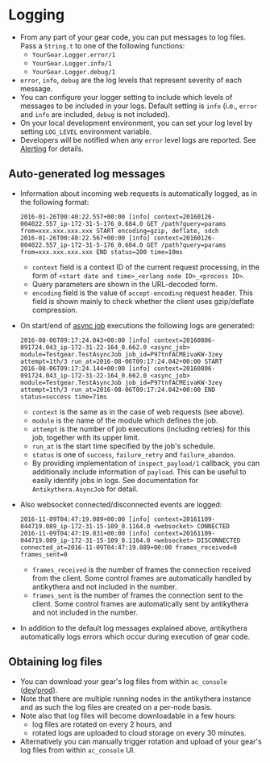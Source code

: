 # Logging

- From any part of your gear code, you can put messages to log files.
  Pass a `String.t` to one of the following functions:
    - `YourGear.Logger.error/1`
    - `YourGear.Logger.info/1`
    - `YourGear.Logger.debug/1`
- `error`, `info`, `debug` are the log levels that represent severity of each message.
- You can configure your logger setting to include which levels of messages to be included in your logs.
  Default setting is `info` (i.e., `error` and `info` are included, `debug` is not included).
- On your local development environment, you can set your log level by setting `LOG_LEVEL` environment variable.
- Developers will be notified when any `error` level logs are reported. See [Alerting](./alerting.md) for details.

## Auto-generated log messages

- Information about incoming web requests is automatically logged, as in the following format:
  ```
  2016-01-26T00:40:22.557+00:00 [info] context=20160126-004022.557_ip-172-31-5-176_0.684.0 GET /path?query=params from=xxx.xxx.xxx.xxx START encoding=gzip, deflate, sdch
  2016-01-26T00:40:22.567+00:00 [info] context=20160126-004022.557_ip-172-31-5-176_0.684.0 GET /path?query=params from=xxx.xxx.xxx.xxx END status=200 time=10ms
  ```

    - `context` field is a context ID of the current request processing, in the form of `<start date and time>_<erlang node ID>_<process ID>`.
    - Query parameters are shown in the URL-decoded form.
    - `encoding` field is the value of `accept-encoding` request header. This field is shown mainly to check whether the client uses gzip/deflate compression.
- On start/end of [async job](./async_job.md) executions the following logs are generated:
  ```
  2016-08-06T09:17:24.043+00:00 [info] context=20160806-091724.043_ip-172-31-22-164_0.662.0 <async_job> module=Testgear.TestAsyncJob job_id=P97tnfACMEivaKW-3zey attempt=1th/3 run_at=2016-08-06T09:17:24.042+00:00 START
  2016-08-06T09:17:24.144+00:00 [info] context=20160806-091724.043_ip-172-31-22-164_0.662.0 <async_job> module=Testgear.TestAsyncJob job_id=P97tnfACMEivaKW-3zey attempt=1th/3 run_at=2016-08-06T09:17:24.042+00:00 END status=success time=71ms
  ```

    - `context` is the same as in the case of web requests (see above).
    - `module` is the name of the module which defines the job.
    - `attempt` is the number of job executions (including retries) for this job, together with its upper limit.
    - `run_at` is the start time specified by the job's schedule.
    - `status` is one of `success`, `failure_retry` and `failure_abandon`.
    - By providing implementation of `inspect_payload/1` callback, you can additionally include information of `payload`.
      This can be useful to easily identify jobs in logs.
      See documentation for `Antikythera.AsyncJob` for detail.
- Also websocket connected/disconnected events are logged:
  ```
  2016-11-09T04:47:19.089+00:00 [info] context=20161109-044719.089_ip-172-31-15-109_0.1164.0 <websocket> CONNECTED
  2016-11-09T04:47:19.831+00:00 [info] context=20161109-044719.089_ip-172-31-15-109_0.1164.0 <websocket> DISCONNECTED connected_at=2016-11-09T04:47:19.089+00:00 frames_received=0 frames_sent=0
  ```

    - `frames_received` is the number of frames the connection received from the client.
      Some control frames are automatically handled by antikythera and not included in the number.
    - `frames_sent` is the number of frames the connection sent to the client.
      Some control frames are automatically sent by antikythera and not included in the number.
- In addition to the default log messages explained above, antikythera automatically logs errors which occur during execution of gear code.

## Obtaining log files

- You can download your gear's log files from within `ac_console` ([dev](https://ac-console.solomondev.access-company.com)/[prod](https://ac-console.solomon.access-company.com)).
- Note that there are multiple running nodes in the antikythera instance and as such the log files are created on a per-node basis.
- Note also that log files will become downloadable in a few hours:
    - log files are rotated on every 2 hours, and
    - rotated logs are uploaded to cloud storage on every 30 minutes.
- Alternatively you can manually trigger rotation and upload of your gear's log files from within `ac_console` UI.
